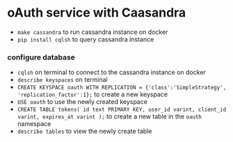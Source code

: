 # oAuth service with Caasandra

- `make cassandra` to run cassandra instance on docker
- `pip install cqlsh` to query cassandra instance

### configure database

- `cqlsh` on terminal to connect to the cassandra instance on docker
- `describe keyspaces` on terminal
- `CREATE KEYSPACE oauth WITH REPLICATION = {'class':'SimpleStrategy', 'replication_factor':1};` to create a new keyspace
- `USE oauth` to use the newly created keyspace
- `CREATE TABLE tokens( id text PRIMARY KEY, user_id varint, client_id varint, expires_at varint );` to create a new table in the `oauth` namespace
- `describe tables` to view the newly create table
